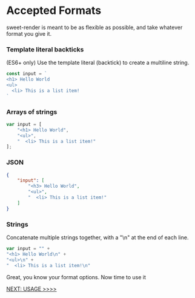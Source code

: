 # Accepted Formats
sweet-render is meant to be as flexible as possible, and take whatever format you give it.

### Template literal backticks
(ES6+ only) Use the template literal (backtick) to create a multiline string.

```javascript
const input = `
<h1> Hello World
<ul>
  <li> This is a list item!
`
```

### Arrays of strings
```javascript
var input = [
    "<h1> Hello World",
    "<ul>",
    "  <li> This is a list item!"
];
```

### JSON
```json
{
    "input": [
        "<h3> Hello World",
        "<ul>",
        "  <li> This is a list item!"
    ]
}
```

### Strings
Concatenate multiple strings together, with a "\n" at the end of each line.

```Javascript
var input = "" +
"<h1> Hello World\n" +
"<ul>\n" +
"  <li> This is a list item!\n"
```

Great, you know your format options. Now time to use it

[NEXT: USAGE >>>>](Usage.md)
